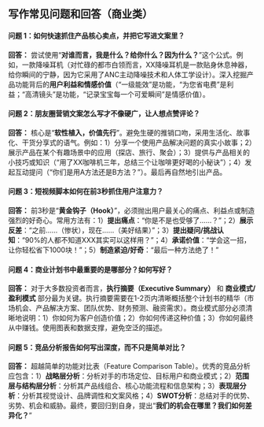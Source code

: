 ## 写作常见问题和回答（商业类）

#### 问题 1：如何快速抓住产品核心卖点，并把它写进文案里？

**回答：** 尝试使用“**对谁而言，我是什么？给你什么？因为什么？**”这个公式。例如，一款降噪耳机（对忙碌的都市白领而言，XX降噪耳机是一款贴身休息神器，给你瞬间的宁静，因为它采用了ANC主动降噪技术和人体工学设计）。深入挖掘产品功能背后的**用户利益和情感价值**（“一级能效”是功能，“为您省电费”是利益；“高清镜头”是功能，“记录宝宝每一个可爱瞬间”是情感价值）。

#### 问题 2：朋友圈营销文案怎么写才不像硬广，让人想点赞评论？

**回答：** 核心是“**软性植入，价值先行**”。避免生硬的推销口吻，采用生活化、故事化、干货分享式的语气。例如：1）分享一个使用产品解决问题的真实小故事；2）展示产品在某个有趣场景中的应用（探店、旅行、聚会）；3）提供与产品相关的小技巧或知识（“用了XX咖啡机三年，总结三个让咖啡更好喝的小秘诀”）；4）发起互动提问（“你们是用A方法还是B方法？”）。最后再自然地引出产品。

#### 问题 3：短视频脚本如何在前3秒抓住用户注意力？

**回答：** 前3秒是“**黄金钩子（Hook）**”，必须抛出用户最关心的痛点、利益点或制造强烈的好奇心。常用方法有：1）**提出痛点**：“你是不是也受够了……？”；2）**展示反差**：“之前……（惨状），现在……（美好结果）”；3）**提出疑问/挑战认知**：“90%的人都不知道XXX其实可以这样用？”；4）**承诺价值**：“学会这一招，让你轻松省下1000块！”；5）**制造紧迫/好奇**：“最后一种方法绝了！”

#### 问题 4：商业计划书中最重要的是哪部分？如何写好？

**回答：** 对于大多数投资者而言，**执行摘要（Executive Summary）** 和 **商业模式/盈利模式** 部分最为关键。执行摘要需要在1-2页内清晰概括整个计划书的精华（市场机会、产品解决方案、团队优势、财务预测、融资需求）。商业模式部分必须清晰地说明：1）你如何为客户创造价值；2）你如何传递这种价值；3）你如何最终从中赚钱。使用图表和数据支撑，避免空泛的描述。

#### 问题 5：竞品分析报告如何写出深度，而不只是简单对比？

**回答：** 超越简单的功能对比表（Feature Comparison Table）。优秀的竞品分析应包含：1）**战略层分析**：分析对手的市场定位、目标用户和商业模式；2）**范围层与结构层分析**：分析其产品线组合、核心功能流程和信息架构；3）**表现层分析**：分析其视觉设计、品牌调性和文案风格；4）**SWOT分析**：总结对手的优势、劣势、机会和威胁。最终，要回归到自身，提出“**我们的机会在哪里？我们如何差异化？**”
